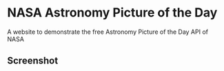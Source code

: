 # NASA Astronomy Picture of the Day

A website to demonstrate the free Astronomy Picture of the Day API of NASA

## Screenshot
